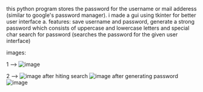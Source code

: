 this python program stores the password for the username or mail adderess (similar to google's password manager).
i made a gui using tkinter for better user interface a.
features:
      save username and password,
      generate a strong password which consists of uppercase and lowercase letters and special char
      search for password (searches the password for the given user interface)
      
images:


1 --> ![image](https://github.com/Jana-varshan/personal-projects/assets/167455585/31463c67-d347-438a-8305-e6145cf97441)


2 --> 
      ![image](https://github.com/Jana-varshan/personal-projects/assets/167455585/a0b746ed-453a-4dd3-abb2-16e327e00277)
      after hiting search
      ![image](https://github.com/Jana-varshan/personal-projects/assets/167455585/3ec69908-5e1f-4aad-9edf-ec8a7a691a23)
      after generating password
      ![image](https://github.com/Jana-varshan/personal-projects/assets/167455585/bf318ed4-278b-47da-acf7-60861da25ebb)


      
 


